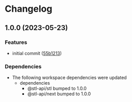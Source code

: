 # Changelog

## 1.0.0 (2023-05-23)


### Features

* initial commit ([55b1213](https://github.com/stainless-api/stl-api/commit/55b1213593a0bc850b39d5ea0db0851e273ccad4))


### Dependencies

* The following workspace dependencies were updated
  * dependencies
    * @stl-api/stl bumped to 1.0.0
    * @stl-api/next bumped to 1.0.0
